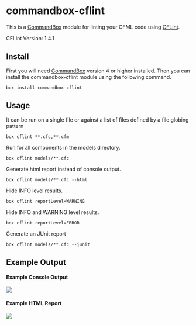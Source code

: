 # commandbox-cflint

This is a [CommandBox](https://www.ortussolutions.com/products/commandbox) module for linting your CFML code using [CFLint](https://github.com/cflint/CFLint).

CFLint Version: 1.4.1

## Install

First you will need [CommandBox](https://www.ortussolutions.com/products/commandbox) version 4 or higher installed. Then you can install the commandbox-cflint module using the following command.

```
box install commandbox-cflint
```

## Usage

It can be run on a single file or against a list of files defined by a file globing pattern

```
box cflint **.cfc,**.cfm
```

Run for all components in the models directory.

```
box cflint models/**.cfc
```

Generate html report instead of console output.

```
box cflint models/**.cfc --html
```

Hide INFO level results.

```
box cflint reportLevel=WARNING
```

Hide INFO and WARNING level results.

```
box cflint reportLevel=ERROR
```

Generate an JUnit report

```
box cflint models/**.cfc --junit
```

## Example Output

#### Example Console Output

<img src="https://raw.githubusercontent.com/jsteinshouer/commandbox-cflint/master/examples/cflint-console-example.png" class="img-responsive" />

#### Example HTML Report

<img src="https://raw.githubusercontent.com/jsteinshouer/commandbox-cflint/master/examples/cflint-html-example.png" class="img-responsive" />
